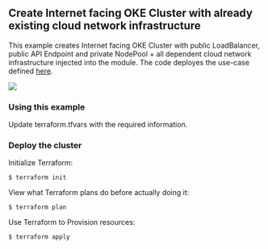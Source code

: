 ## Create Internet facing OKE Cluster with already existing cloud network infrastructure
This example creates Internet facing OKE Cluster with public LoadBalancer, public API Endpoint and private NodePool + all dependent cloud network infrastructure injected into the module. The code deployes the use-case defined [here](https://docs.oracle.com/en-us/iaas/Content/ContEng/Concepts/contengnetworkconfigexample.htm#example-publick8sapi-privateworkers-publiclb).     

<img align="center" src="https://docs.oracle.com/en-us/iaas/Content/Resources/Images/conteng-network-eg2.png"> 

### Using this example
Update terraform.tfvars with the required information.

### Deploy the cluster  
Initialize Terraform:
```
$ terraform init
```
View what Terraform plans do before actually doing it:
```
$ terraform plan
```
Use Terraform to Provision resources:
```
$ terraform apply
```
